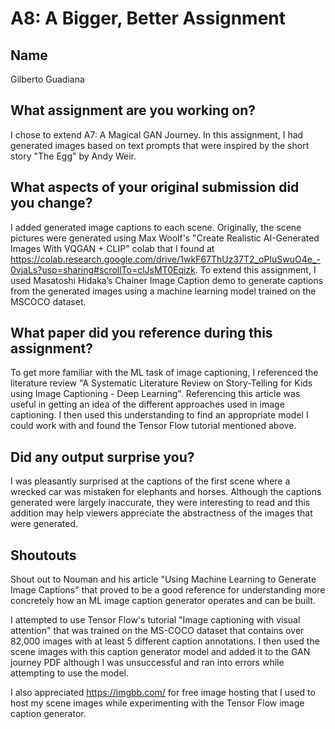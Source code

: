 # A8: A Bigger, Better Assignment

## Name

Gilberto Guadiana

## What assignment are you working on?

I chose to extend A7: A Magical GAN Journey. In this assignment, I had generated images based on text prompts that were inspired by the short story "The Egg" by Andy Weir.

## What aspects of your original submission did you change?

I added generated image captions to each scene. Originally, the scene pictures were generated using Max Woolf's "Create Realistic AI-Generated Images With VQGAN + CLIP" colab that I found at https://colab.research.google.com/drive/1wkF67ThUz37T2_oPIuSwuO4e_-0vjaLs?usp=sharing#scrollTo=clJsMT0Eqizk. To extend this assignment, I used Masatoshi Hidaka’s Chainer Image Caption demo to generate captions from the generated images using a machine learning model trained on the MSCOCO dataset. 

## What paper did you reference during this assignment?

To get more familiar with the ML task of image captioning, I referenced the literature review "A Systematic Literature Review on Story-Telling
for Kids using Image Captioning - Deep Learning". Referencing this article was useful in getting an idea of the different approaches used in image captioning. I then used this understanding to find an appropriate model I could work with and found the Tensor Flow tutorial mentioned above.

## Did any output surprise you?

I was pleasantly surprised at the captions of the first scene where a wrecked car was mistaken for elephants and horses. Although the captions generated were largely inaccurate, they were interesting to read and this addition may help viewers appreciate the abstractness of the images that were generated.

## Shoutouts

Shout out to Nouman and his article "Using Machine Learning to Generate Image Captions" that proved to be a good reference for understanding more concretely how an ML image caption generator operates and can be built.

I attempted to use Tensor Flow's tutorial "Image captioning with visual attention" that was trained on the MS-COCO dataset that contains over 82,000 images with at least 5 different caption annotations. I then used the scene images with this caption generator model and added it to the GAN journey PDF although I was unsuccessful and ran into errors while attempting to use the model.

I also appreciated https://imgbb.com/ for free image hosting that I used to host my scene images while experimenting with the Tensor Flow image caption generator.
